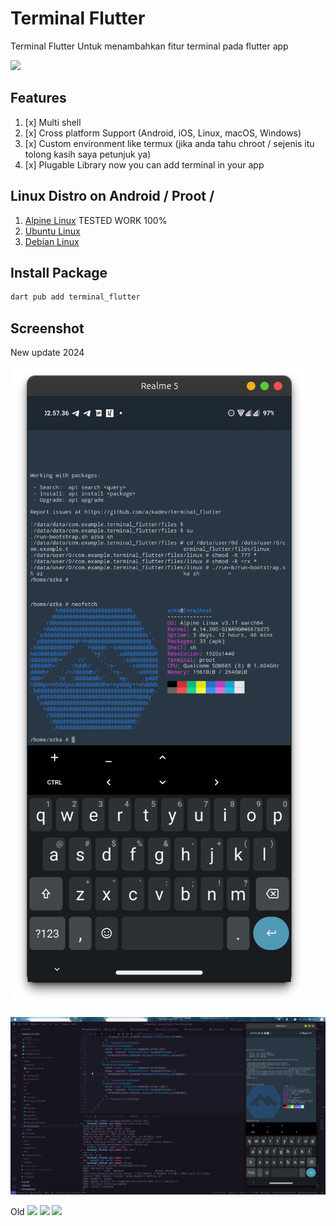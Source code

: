 # Terminal Flutter

Terminal Flutter Untuk menambahkan fitur terminal pada flutter app 

![](https://raw.githubusercontent.com/azkadev/terminal_flutter/mainscreenshots/terminal.png)

## Features
1. [x] Multi shell
2. [x] Cross platform Support (Android, iOS, Linux, macOS, Windows)
3. [x] Custom environment like termux (jika anda tahu chroot / sejenis itu tolong kasih saya petunjuk ya)
4. [x] Plugable Library now you can add terminal in your app

## Linux Distro on Android / Proot / 

1. [Alpine Linux](https://github.com/feelfreelinux/android-linux-bootstrap) TESTED WORK 100%
2. [Ubuntu Linux]()
3. [Debian Linux]()

## Install Package

```bash
dart pub add terminal_flutter
```



## Screenshot
New update 2024

![](screenshots/new_1.png)

![](screenshots/new_2.png)

Old
![](https://raw.githubusercontent.com/azkadev/terminal_flutter/main/screenshots/desktop.png)
![](https://raw.githubusercontent.com/azkadev/terminal_flutter/main/screenshots/desktop_2.png)
![](https://raw.githubusercontent.com/azkadev/terminal_flutter/main/screenshots/mobile.png)
